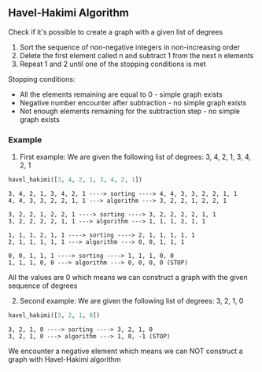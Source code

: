 ## Havel-Hakimi Algorithm

Check if it's possible to create a graph with a given list of degrees

1. Sort the sequence of non-negative integers in non-increasing order
2. Delete the first element called n and subtract 1 from the next n elements
3. Repeat 1 and 2 until one of the stopping conditions is met

Stopping conditions:

- All the elements remaining are equal to 0 - simple graph exists
- Negative number encounter after subtraction - no simple graph exists
- Not enough elements remaining for the subtraction step - no simple graph exists

### Example ###

1. First example: 
We are given the following list of degrees: 3, 4, 2, 1, 3, 4, 2, 1

```python
havel_hakimi([3, 4, 2, 1, 3, 4, 2, 1])
```
```
3, 4, 2, 1, 3, 4, 2, 1 ----> sorting ----> 4, 4, 3, 3, 2, 2, 1, 1
4, 4, 3, 3, 2, 2, 1, 1 ---> algorithm ---> 3, 2, 2, 1, 2, 2, 1

3, 2, 2, 1, 2, 2, 1 ----> sorting ----> 3, 2, 2, 2, 2, 1, 1
3, 2, 2, 2, 2, 1, 1 ---> algorithm ---> 1, 1, 1, 2, 1, 1

1, 1, 1, 2, 1, 1 ----> sorting ----> 2, 1, 1, 1, 1, 1
2, 1, 1, 1, 1, 1 ---> algorithm ---> 0, 0, 1, 1, 1

0, 0, 1, 1, 1 ----> sorting ----> 1, 1, 1, 0, 0
1, 1, 1, 0, 0 ---> algorithm ---> 0, 0, 0, 0 (STOP)
```

All the values are 0 which means we can construct a graph with the given sequence of degrees

2. Second example:
We are given the following list of degrees: 3, 2, 1, 0

```python
havel_hakimi([3, 2, 1, 0])
```
```
3, 2, 1, 0 ----> sorting ----> 3, 2, 1, 0
3, 2, 1, 0 ---> algorithm ---> 1, 0, -1 (STOP)
```

We encounter a negative element which means we can NOT construct a graph with Havel-Hakimi algorithm

